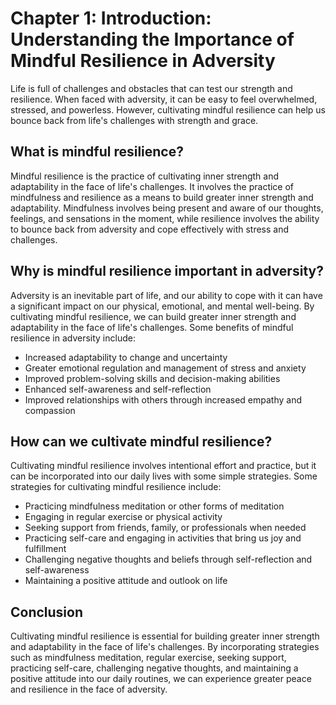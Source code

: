 Chapter 1: Introduction: Understanding the Importance of Mindful Resilience in Adversity
========================================================================================

Life is full of challenges and obstacles that can test our strength and resilience. When faced with adversity, it can be easy to feel overwhelmed, stressed, and powerless. However, cultivating mindful resilience can help us bounce back from life's challenges with strength and grace.

What is mindful resilience?
---------------------------

Mindful resilience is the practice of cultivating inner strength and adaptability in the face of life's challenges. It involves the practice of mindfulness and resilience as a means to build greater inner strength and adaptability. Mindfulness involves being present and aware of our thoughts, feelings, and sensations in the moment, while resilience involves the ability to bounce back from adversity and cope effectively with stress and challenges.

Why is mindful resilience important in adversity?
-------------------------------------------------

Adversity is an inevitable part of life, and our ability to cope with it can have a significant impact on our physical, emotional, and mental well-being. By cultivating mindful resilience, we can build greater inner strength and adaptability in the face of life's challenges. Some benefits of mindful resilience in adversity include:

* Increased adaptability to change and uncertainty
* Greater emotional regulation and management of stress and anxiety
* Improved problem-solving skills and decision-making abilities
* Enhanced self-awareness and self-reflection
* Improved relationships with others through increased empathy and compassion

How can we cultivate mindful resilience?
----------------------------------------

Cultivating mindful resilience involves intentional effort and practice, but it can be incorporated into our daily lives with some simple strategies. Some strategies for cultivating mindful resilience include:

* Practicing mindfulness meditation or other forms of meditation
* Engaging in regular exercise or physical activity
* Seeking support from friends, family, or professionals when needed
* Practicing self-care and engaging in activities that bring us joy and fulfillment
* Challenging negative thoughts and beliefs through self-reflection and self-awareness
* Maintaining a positive attitude and outlook on life

Conclusion
----------

Cultivating mindful resilience is essential for building greater inner strength and adaptability in the face of life's challenges. By incorporating strategies such as mindfulness meditation, regular exercise, seeking support, practicing self-care, challenging negative thoughts, and maintaining a positive attitude into our daily routines, we can experience greater peace and resilience in the face of adversity.
